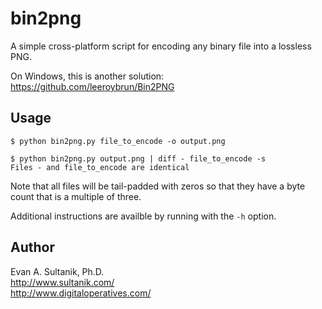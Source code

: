bin2png
=======

A simple cross-platform script for encoding any binary file into a lossless PNG.

On Windows, this is another solution: https://github.com/leeroybrun/Bin2PNG

## Usage

```shell
$ python bin2png.py file_to_encode -o output.png

$ python bin2png.py output.png | diff - file_to_encode -s
Files - and file_to_encode are identical
```

Note that all files will be tail-padded with zeros so that they have a byte count that is a multiple of three.

Additional instructions are availble by running with the `-h` option.

## Author

Evan A. Sultanik, Ph.D.<br />
http://www.sultanik.com/<br />
http://www.digitaloperatives.com/
